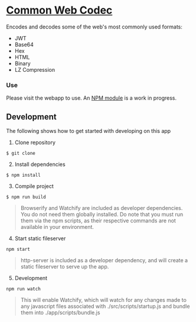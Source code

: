 
# [Common Web Codec](https://hackily.github.io/common-web-codec/app/index.html)

Encodes and decodes some of the web's most commonly used formats:
* JWT
* Base64
* Hex
* HTML
* Binary
* LZ Compression

### Use
Please visit the webapp to use. An [NPM module](https://github.com/hackily/coco) is a work in progress.


## Development
The following shows how to get started with developing on this app

1. Clone repository

  ```
  $ git clone
  ```

2. Install dependencies

  ```
  $ npm install
  ```

3. Compile project

  ```
  $ npm run build
  ```

  > Browserify and Watchify are included as developer dependencies. You do not need them globally installed. Do note that you must run them via the npm scripts, as their respective commands are not available in your environment.


4. Start static fileserver

  ```
  npm start
  ```

  > http-server is included as a developer dependency, and will create a static fileserver to serve up the app.

5. Development

  ```
  npm run watch
  ```

  > This will enable Watchify, which will watch for any changes made to any javascript files associated with ./src/scripts/startup.js and bundle them into ./app/scripts/bundle.js


